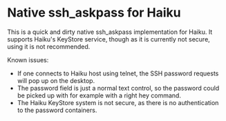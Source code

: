 # Native ssh_askpass for Haiku

This is a quick and dirty native ssh_askpass implementation for Haiku. It supports Haiku's KeyStore service, though as it is currently not secure, using it is not recommended. 

Known issues:
- If one connects to Haiku host using telnet, the SSH password requests will pop up on the desktop.
- The password field is just a normal text control, so the password could be picked up with for example with a right hey command.
- The Haiku KeyStore system is not secure, as there is no authentication to the password containers. 
